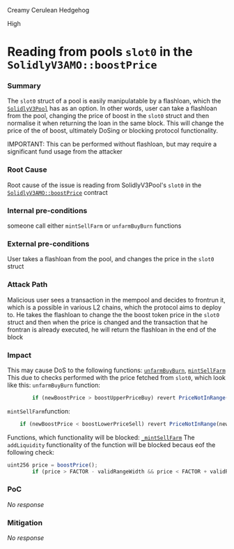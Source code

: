 Creamy Cerulean Hedgehog

High

# Reading from pools `slot0` in the `SolidlyV3AMO::boostPrice`

### Summary

The `slot0` struct of a pool is easily manipulatable by a flashloan, which the [`SolidlyV3Pool`](https://ftmscan.com/address/0x54a571D91A5F8beD1D56fC09756F1714F0cd8aD9#code) has as an option. In other words, user can take a flashloan from the pool, changing the price of boost in the `slot0` struct and then normalise it when returning the loan in the same block. This will change the price of the of boost, ultimately DoSing or blocking protocol functionality. 

IMPORTANT:
This can be performed without flashloan, but may require a significant fund usage from the attacker 

### Root Cause

Root cause of the issue is reading from SolidlyV3Pool's `slot0` in the [`SolidlyV3AMO::boostPrice`](https://github.com/sherlock-audit/2024-10-axion/blob/main/liquidity-amo/contracts/SolidlyV3AMO.sol#L343-L355) contract

### Internal pre-conditions

someone call either `mintSellFarm` or `unfarmBuyBurn` functions

### External pre-conditions

User takes a flashloan from the pool, and changes the price in the `slot0` struct

### Attack Path

Malicious user sees a transaction in the mempool and decides to frontrun it, which is a possible in various L2 chains, which the protocol aims to deploy to. He takes the flashloan to change the the boost token price in the `slot0` struct and then when the price is changed and the transaction that he frontran is already executed, he will return the flashloan in the end of the block

### Impact

This may cause DoS to the following functions: [`unfarmBuyBurn`](https://github.com/sherlock-audit/2024-10-axion/blob/main/liquidity-amo/contracts/MasterAMO.sol#L296), [`mintSellFarm`](https://github.com/sherlock-audit/2024-10-axion/blob/main/liquidity-amo/contracts/MasterAMO.sol#L278)
This due to checks performed with the price fetched from `slot0`, which look like this:
`unfarmBuyBurn` function:
```javascript
        if (newBoostPrice > boostUpperPriceBuy) revert PriceNotInRange(newBoostPrice);
```
`mintSellFarm`function:
```javascript
    if (newBoostPrice < boostLowerPriceSell) revert PriceNotInRange(newBoostPrice);
```
Functions, which functionality will be blocked: [`_mintSellFarm`](https://github.com/sherlock-audit/2024-10-axion/blob/main/liquidity-amo/contracts/MasterAMO.sol#L199-L216)
The `addLiquidity` functionality of the function will be blocked becaus eof the following check:
```javascript
uint256 price = boostPrice();
        if (price > FACTOR - validRangeWidth && price < FACTOR + validRangeWidth) {
```

### PoC

_No response_

### Mitigation

_No response_